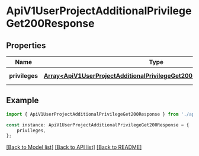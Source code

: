 # ApiV1UserProjectAdditionalPrivilegeGet200Response


## Properties

Name | Type | Description | Notes
------------ | ------------- | ------------- | -------------
**privileges** | [**Array&lt;ApiV1UserProjectAdditionalPrivilegeGet200ResponsePrivilegesInner&gt;**](ApiV1UserProjectAdditionalPrivilegeGet200ResponsePrivilegesInner.md) |  | [default to undefined]

## Example

```typescript
import { ApiV1UserProjectAdditionalPrivilegeGet200Response } from './api';

const instance: ApiV1UserProjectAdditionalPrivilegeGet200Response = {
    privileges,
};
```

[[Back to Model list]](../README.md#documentation-for-models) [[Back to API list]](../README.md#documentation-for-api-endpoints) [[Back to README]](../README.md)
